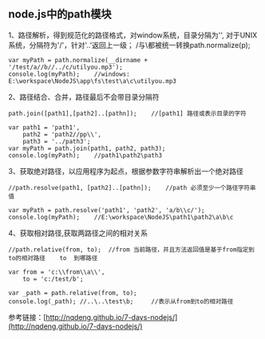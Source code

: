 ## node.js中的path模块

  1、路径解析，得到规范化的路径格式，对window系统，目录分隔为'\', 对于UNIX系统，分隔符为'/'，针对'..'返回上一级；
  /与\\都被统一转换path.normalize(p);

    var myPath = path.normalize(__dirname + '/test/a//b//../c/utilyou.mp3');
    console.log(myPath);    //windows: E:\workspace\NodeJS\app\fs\test\a\c\utilyou.mp3

  2、路径结合、合并，路径最后不会带目录分隔符

    path.join([path1],[path2]..[pathn]);    //[path1] 路径或表示目录的字符

    var path1 = 'path1',
        path2 = 'path2//pp\\',
        path3 = '../path3';
    var myPath = path.join(path1, path2, path3);
    console.log(myPath);    //path1\path2\path3

  3、获取绝对路径，以应用程序为起点，根据参数字符串解析出一个绝对路径

    //path.resolve(path1, [path2]..[pathn]);    //path 必须至少一个路径字符串值

    var myPath = path.resolve('path1', 'path2', 'a/b\\c/');
    console.log(myPath);    //E:\workspace\NodeJS\path1\path2\a\b\c

  4、获取相对路径,获取两路径之间的相对关系

    //path.relative(from, to);  //from 当前路径，并且方法返回值是基于from指定到to的相对路径    to  到哪路径

    var from = 'c:\\from\\a\\',
        to = 'c:/test/b';

    var _path = path.relative(from, to);
    console.log(_path); //..\..\test\b;     //表示从from到to的相对路径











参考链接：[http://nqdeng.github.io/7-days-nodejs/](http://nqdeng.github.io/7-days-nodejs/)
